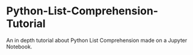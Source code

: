 # Python-List-Comprehension-Tutorial
An in depth tutorial about Python List Comprehension made on a Jupyter Notebook.
